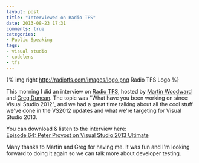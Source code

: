 ```yaml
---
layout: post
title: "Interviewed on Radio TFS"
date: 2013-08-23 17:31
comments: true
categories: 
- Public Speaking
tags:
- visual studio
- codelens
- tfs
---
```


{% img right http://radiotfs.com/images/logo.png Radio TFS Logo %}

This morning I did an interview on [Radio TFS][radiotfs], hosted
by [Martin Woodward][woodwardweb] and [Greg Duncan][coolthingoftheday]. The
topic was "What have you been working on since Visual Studio 2012", and we had
a great time talking about all the cool stuff we've done in the VS2012 updates
and what we're targeting for Visual Studio 2013.

You can download &amp; listen to the interview here:  
[Episode 64: Peter Provost on Visual Studio 2013 Ultimate][showlink]

Many thanks to Martin and Greg for having me. It was fun and I'm looking
forward to doing it again so we can talk more about developer testing.

[radiotfs]: http://radiotfs.com/
[woodwardweb]: http://www.woodwardweb.com/
[coolthingoftheday]: http://coolthingoftheday.blogspot.com/
[showlink]: http://radiotfs.com/Show/64/PeterProvostonVisualStudio2013Ultimate
